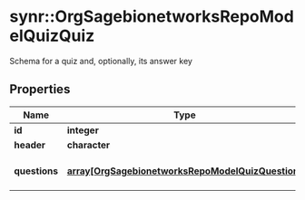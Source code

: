 # synr::OrgSagebionetworksRepoModelQuizQuiz

Schema for a quiz and, optionally, its answer key

## Properties
Name | Type | Description | Notes
------------ | ------------- | ------------- | -------------
**id** | **integer** |  | [optional] 
**header** | **character** |  | [optional] 
**questions** | [**array[OrgSagebionetworksRepoModelQuizQuestion]**](org.sagebionetworks.repo.model.quiz.Question.md) | The questions in the Quiz | [optional] 


